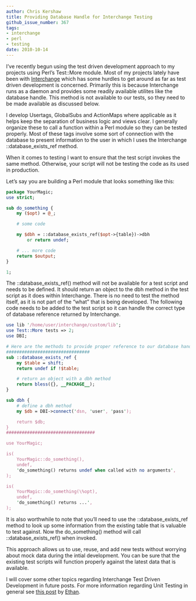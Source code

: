```yaml
---
author: Chris Kershaw
title: Providing Database Handle for Interchange Testing
github_issue_number: 367
tags:
- interchange
- perl
- testing
date: 2010-10-14
---
```




I’ve recently begun using the test driven development approach to my projects using Perl’s Test::More module. Most of my projects lately have been with [Interchange](http://www.icdevgroup.org/i/dev) which has some hurdles to get around as far as test driven development is concerned. Primarily this is because Interchange runs as a daemon and provides some readily available utilites like the database handle. This method is not available to our tests, so they need to be made available as discussed below.

I develop Usertags, GlobalSubs and ActionMaps where applicable as it helps keep the separation of business logic and views clear. I generally organize these to call a function within a Perl module so they can be tested properly. Most of these tags involve some sort of connection with the database to present information to the user in which I uses the Interchange ::database_exists_ref method.

When it comes to testing I want to ensure that the test script invokes the same method. Otherwise, your script will not be testing the code as its used in production.

Let’s say you are building a Perl module that looks something like this:

```perl
package YourMagic;
use strict;

sub do_something {
    my ($opt) = @_;

    # some code

    my $dbh = ::database_exists_ref($opt->{table})->dbh
        or return undef;

    # ... more code
    return $output;
}

1;
```

The ::database_exists_ref() method will not be available for a test script and needs to be defined. It should return an object to the dbh method in the test script as it does within Interchange. There is no need to test the method itself, as it is not part of the “what” that is being developed. The following code needs to be added to the test script so it can handle the correct type of database reference returned by Interchange.

```perl
use lib '/home/user/interchange/custom/lib';
use Test::More tests => 2;
use DBI;

# Here are the methods to provide proper reference to our database handle
################################
sub ::database_exists_ref {
    my $table = shift;
    return undef if !$table;

    # return an object with a dbh method
    return bless({}, __PACKAGE__);
}

sub dbh {
    # define a dbh method
    my $db = DBI->connect('dsn, 'user', 'pass');

    return $db;
}
##################################

use YourMagic;

is(
    YourMagic::do_something(),
    undef,
    'do_something() returns undef when called with no arguments',
);

is(
    YourMagic::do_something(\%opt),
    undef,
    'do_something() returns ...',
);
```

It is also worthwhile to note that you’ll need to use the ::database_exists_ref method to look up some information from the existing table that is valuable to test against. Now the do_something() method will call ::database_exists_ref() when invoked.

This approach allows us to use, reuse, and add new tests without worrying about mock data during the intial development. You can be sure that the existing test scripts will function properly against the latest data that is available. 

I will cover some other topics regarding Interchange Test Driven Development in future posts. For more information regarding Unit Testing in general see [this post](/blog/2010/06/getting-started-with-unit-testing/) by [Ethan](/blog/authors/ethan-rowe/).


